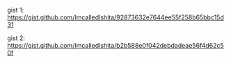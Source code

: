gist 1: https://gist.github.com/ImcalledIshita/92873632e7644ee55f258b65bbc15d31

gist 2: https://gist.github.com/ImcalledIshita/b2b588e0f042debdadeae56f4d62c50f
